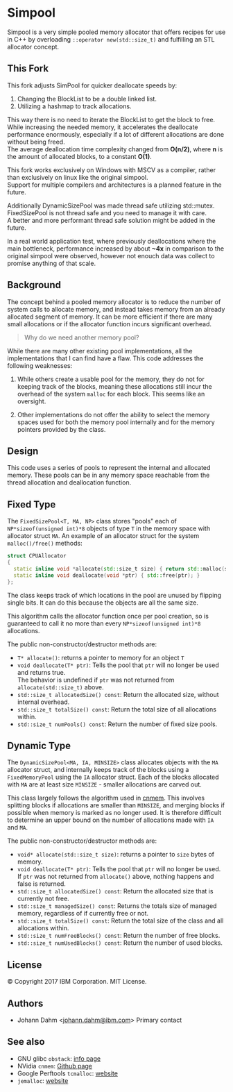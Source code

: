 # Simpool
Simpool is a very simple pooled memory allocator that offers recipes
for use in C++ by overloading `::operator new(std::size_t)` and
fulfilling an STL allocator concept.

## This Fork
This fork adjusts SimPool for quicker deallocate speeds by:

1. Changing the BlockList to be a double linked list.
2. Utilizing a hashmap to track allocations.

This way there is no need to iterate the BlockList to get the block to free.  
While increasing the needed memory, it accelerates the deallocate performance enormously, especially if a lot of different allocations are done without being freed.  
The average deallocation time complexity changed from **O(n/2)**, where **n** is the amount of allocated blocks, to a constant **O(1)**.

This fork works exclusively on Windows with MSCV as a compiler, rather than exclusively on linux like the original simpool.  
Support for multiple compilers and architectures is a planned feature in the future.

Additionally DynamicSizePool was made thread safe utilizing std::mutex.  
FixedSizePool is not thread safe and you need to manage it with care.  
A better and more performant thread safe solution might be added in the future.

In a real world application test, where previously deallocations where the main bottleneck, performance increased by about **~4x** in comparison to the original simpool were observed, however not enouch data was collect to promise anything of that scale.

## Background
The concept behind a pooled memory allocator is to reduce the number
of system calls to allocate memory, and instead takes memory from an
already allocated segment of memory. It can be more efficient if there
are many small allocations or if the allocator function incurs
significant overhead.

> Why do we need another memory pool?

While there are many other existing pool implementations, all the
implementations that I can find have a flaw. This code addresses the
following weaknesses:


1. While others create a usable pool for the memory, they do not for
   keeping track of the blocks, meaning these allocations still incur
   the overhead of the system `malloc` for each block. This seems
   like an oversight.

2. Other implementations do not offer the ability to select the memory
   spaces used for both the memory pool internally and for the memory
   pointers provided by the class.

## Design
This code uses a series of pools to represent the internal and
allocated memory. These pools can be in any memory space reachable
from the thread allocation and deallocation function.

## Fixed Type
The `FixedSizePool<T, MA, NP>` class stores "pools" each of
`NP*sizeof(unsigned int)*8` objects of type `T` in the memory space
with allocator struct `MA`. An example of an allocator struct for the
system `malloc()/free()` methods:

``` c++
struct CPUAllocator
{
  static inline void *allocate(std::size_t size) { return std::malloc(size); }
  static inline void deallocate(void *ptr) { std::free(ptr); }
};
```

The class keeps track of which locations in the pool are unused by
flipping single bits. It can do this because the objects are all the
same size.

This algorithm calls the allocator function once per pool creation, so
is guaranteed to call it no more than every `NP*sizeof(unsigned
int)*8` allocations.

The public non-constructor/destructor methods are:

- `T* allocate()`: returns a pointer to memory for an object `T`
- `void deallocate(T* ptr)`: Tells the pool that `ptr` will no longer be used and returns true.  
   The behavior is undefined if `ptr` was not returned from `allocate(std::size_t)` above.
- `std::size_t allocatedSize() const`: Return the allocated size, without internal overhead.
- `std::size_t totalSize() const`: Return the total size of all allocations within.
- `std::size_t numPools() const`: Return the number of fixed size
  pools.

## Dynamic Type
The `DynamicSizePool<MA, IA, MINSIZE>` class allocates objects
with the `MA` allocator struct, and internally keeps track of the
blocks using a `FixedMemoryPool` using the `IA` allocator struct. Each
of the blocks allocated with `MA` are at least size `MINSIZE` - smaller
allocations are carved out.

This class largely follows the algorithm used in
[cnmem](https://github.com/NVIDIA/cnmem). This involves splitting
blocks if allocations are smaller than `MINSIZE`, and merging blocks
if possible when memory is marked as no longer used. It is therefore
difficult to determine an upper bound on the number of allocations
made with `IA` and `MA`.

The public non-constructor/destructor methods are:

- `void* allocate(std::size_t size)`: returns a pointer to `size` bytes of memory.
- `void deallocate(T* ptr)`: Tells the pool that `ptr` will no longer be used.  
   If `ptr` was not returned from `allocate()` above, nothing happens and false is returned.
- `std::size_t allocatedSize() const`: Return the allocated size that is currently not free.
- `std::size_t managedSize() const`: Returns the totals size of managed memory, regardless of if currently free or not.
- `std::size_t totalSize() const`: Return the total size of the class and all allocations within.
- `std::size_t numFreeBlocks() const`: Return the number of free blocks.
- `std::size_t numUsedBlocks() const`: Return the number of used blocks.

## License
&copy; Copyright 2017 IBM Corporation. MIT License.

## Authors
  - Johann Dahm <<johann.dahm@ibm.com>> Primary contact


## See also
- GNU glibc `obstack`: [info page](https://www.gnu.org/software/libc/manual/html_node/Obstacks.html)
- NVidia `cnmem`: [Github page](https://github.com/NVIDIA/cnmem)
- Google Perftools `tcmalloc`: [website](http://goog-perftools.sourceforge.net/doc/tcmalloc.html)
- `jemalloc`: [website](http://jemalloc.net)
